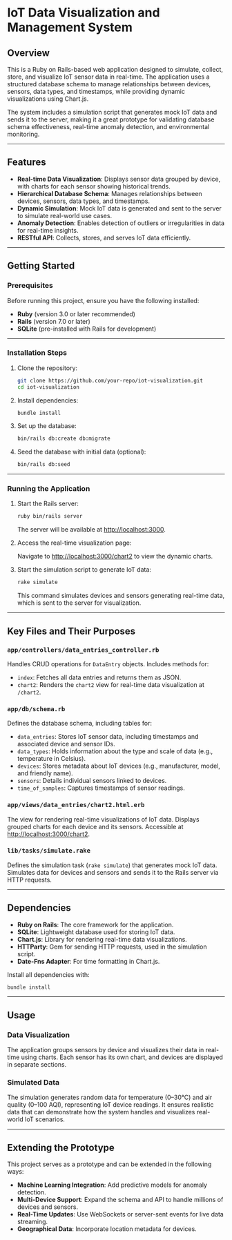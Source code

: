 # IoT Data Visualization and Management System

## Overview

This is a Ruby on Rails-based web application designed to simulate, collect, store, and visualize IoT sensor data in real-time. The application uses a structured database schema to manage relationships between devices, sensors, data types, and timestamps, while providing dynamic visualizations using Chart.js.

The system includes a simulation script that generates mock IoT data and sends it to the server, making it a great prototype for validating database schema effectiveness, real-time anomaly detection, and environmental monitoring.

---

## Features

- **Real-time Data Visualization**: Displays sensor data grouped by device, with charts for each sensor showing historical trends.
- **Hierarchical Database Schema**: Manages relationships between devices, sensors, data types, and timestamps.
- **Dynamic Simulation**: Mock IoT data is generated and sent to the server to simulate real-world use cases.
- **Anomaly Detection**: Enables detection of outliers or irregularities in data for real-time insights.
- **RESTful API**: Collects, stores, and serves IoT data efficiently.

---

## Getting Started

### Prerequisites

Before running this project, ensure you have the following installed:

- **Ruby** (version 3.0 or later recommended)
- **Rails** (version 7.0 or later)
- **SQLite** (pre-installed with Rails for development)

---

### Installation Steps

1. Clone the repository:

   ```bash
   git clone https://github.com/your-repo/iot-visualization.git
   cd iot-visualization
   ```

2. Install dependencies:

   ```bash
   bundle install
   ```

3. Set up the database:

   ```bash
   bin/rails db:create db:migrate
   ```

4. Seed the database with initial data (optional):

   ```bash
   bin/rails db:seed
   ```

---

### Running the Application

1. Start the Rails server:

   ```bash
   ruby bin/rails server
   ```

   The server will be available at [http://localhost:3000](http://localhost:3000).

2. Access the real-time visualization page:

   Navigate to [http://localhost:3000/chart2](http://localhost:3000/chart2) to view the dynamic charts.

3. Start the simulation script to generate IoT data:

   ```bash
   rake simulate
   ```

   This command simulates devices and sensors generating real-time data, which is sent to the server for visualization.

---

## Key Files and Their Purposes

### `app/controllers/data_entries_controller.rb`

Handles CRUD operations for `DataEntry` objects. Includes methods for:

- `index`: Fetches all data entries and returns them as JSON.
- `chart2`: Renders the `chart2` view for real-time data visualization at `/chart2`.

### `app/db/schema.rb`

Defines the database schema, including tables for:

- `data_entries`: Stores IoT sensor data, including timestamps and associated device and sensor IDs.
- `data_types`: Holds information about the type and scale of data (e.g., temperature in Celsius).
- `devices`: Stores metadata about IoT devices (e.g., manufacturer, model, and friendly name).
- `sensors`: Details individual sensors linked to devices.
- `time_of_samples`: Captures timestamps of sensor readings.

### `app/views/data_entries/chart2.html.erb`

The view for rendering real-time visualizations of IoT data. Displays grouped charts for each device and its sensors. Accessible at [http://localhost:3000/chart2](http://localhost:3000/chart2).

### `lib/tasks/simulate.rake`

Defines the simulation task (`rake simulate`) that generates mock IoT data. Simulates data for devices and sensors and sends it to the Rails server via HTTP requests.

---

## Dependencies

- **Ruby on Rails**: The core framework for the application.
- **SQLite**: Lightweight database used for storing IoT data.
- **Chart.js**: Library for rendering real-time data visualizations.
- **HTTParty**: Gem for sending HTTP requests, used in the simulation script.
- **Date-Fns Adapter**: For time formatting in Chart.js.

Install all dependencies with:

```bash
bundle install
```

---

## Usage

### Data Visualization

The application groups sensors by device and visualizes their data in real-time using charts. Each sensor has its own chart, and devices are displayed in separate sections.

### Simulated Data

The simulation generates random data for temperature (0–30°C) and air quality (0–100 AQI), representing IoT device readings. It ensures realistic data that can demonstrate how the system handles and visualizes real-world IoT scenarios.

---

## Extending the Prototype

This project serves as a prototype and can be extended in the following ways:

- **Machine Learning Integration**: Add predictive models for anomaly detection.
- **Multi-Device Support**: Expand the schema and API to handle millions of devices and sensors.
- **Real-Time Updates**: Use WebSockets or server-sent events for live data streaming.
- **Geographical Data**: Incorporate location metadata for devices.


